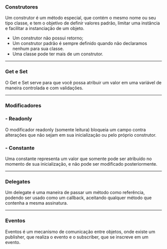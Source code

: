 ### Construtores

Um construtor é um método especial, que contém o mesmo nome ou seu tipo classe, e tem o objetivo de definir valores padrão, limitar uma instância e facilitar a instanciação de um objeto.

- Um construtor não possui retorno;
- Um construtor padrão é sempre definido quando não declaramos nenhum para sua classe.
- Uma classe pode ter mais de um construtor.

________________________

### Get e Set

O Get e Set serve para que você possa atribuir um valor em uma variável de maneira controlada e com validações.

________________________

### Modificadores

### - Readonly

O modificador readonly (somente leitura) bloqueia um campo contra alterações que não sejam em sua inicialização ou pelo próprio construtor.

### - Constante

Uma constante representa um valor que somente pode ser atribuído no momento de sua inicialização, e não pode ser modificado posteriormente.

________________________

### Delegates

Um delegate é uma maneira de passar um método como referência, podendo ser usado como um callback, aceitando qualquer método que contenha a mesma assinatura.

________________________

### Eventos

Eventos é um mecanismo de comunicação entre objetos, onde existe um publisher, que realiza o evento e o subscriber, que se inscreve em um evento.

